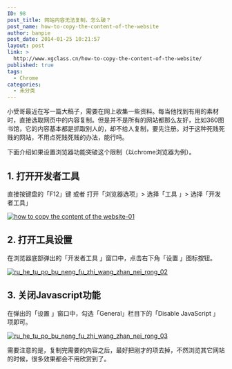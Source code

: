 ```yaml
---
ID: 98
post_title: 网站内容无法复制，怎么破？
post_name: how-to-copy-the-content-of-the-website
author: banpie
post_date: 2014-01-25 10:21:57
layout: post
link: >
  http://www.xgclass.cn/how-to-copy-the-content-of-the-website/
published: true
tags:
  - Chrome
categories:
  - 未分类
---
```

小受哥最近在写一篇大稿子，需要在网上收集一些资料。每当他找到有用的素材时，直接选取网页中的内容复制。但是并不是所有的网站都那么友好，比如360图书馆，它的内容基本都是抓取别人的，却不给人复制，要先注册。对于这种死贱死贱的网站，不用点死贱死贱的办法，能行吗。

下面介绍如果设置浏览器功能突破这个限制（以chrome浏览器为例）。

## 1\. 打开开发者工具

直接按键盘的「F12」键 或者 打开「浏览器选项」> 选择「工具 」> 选择「开发者工具」

[![how to copy the  content of the website-01][1]][1]

## 2\. 打开工具设置

在浏览器底部弹出的「开发者工具 」窗口中，点击右下角「设置 」图标按钮。

[![ru_he_tu_po_bu_neng_fu_zhi_wang_zhan_nei_rong_02][2]][2]

## 3\. 关闭Javascript功能

在弹出的「设置 」窗口中，勾选「General」栏目下的「Disable JavaScript 」项即可。

[![ru_he_tu_po_bu_neng_fu_zhi_wang_zhan_nei_rong_03][3]][3]

需要注意的是，复制完需要的内容之后，最好把刚才的项去掉，不然浏览其它网站的时候，很多效果都会不用欣赏到了。

 [1]: http://7arnhx.com1.z0.glb.clouddn.com/wp-content/uploads/2014/01/how-to-copy-the-content-of-the-website-01.jpg
 [2]: http://7arnhx.com1.z0.glb.clouddn.com/wp-content/uploads/2014/01/ru_he_tu_po_bu_neng_fu_zhi_wang_zhan_nei_rong_02.jpg
 [3]: http://7arnhx.com1.z0.glb.clouddn.com/wp-content/uploads/2014/01/ru_he_tu_po_bu_neng_fu_zhi_wang_zhan_nei_rong_03.jpg